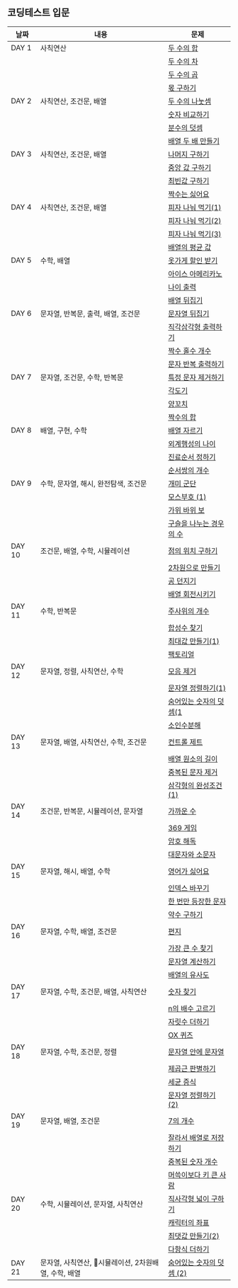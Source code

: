 ## 코딩테스트 입문

| 날짜   | 내용                                                | 문제                                       |
| ------ | --------------------------------------------------- | ------------------------------------------ |
| DAY 1  | 사칙연산                                            | [두 수의 합](./DAY_01/01.js)               |
|        |                                                     | [두 수의 차](./DAY_01/02.js)               |
|        |                                                     | [두 수의 곱](./DAY_01/03.js)               |
|        |                                                     | [몫 구하기](./DAY_01/04.js)                |
| DAY 2  | 사칙연산, 조건문, 배열                              | [두 수의 나눗셈](./DAY_02/01.js)           |
|        |                                                     | [숫자 비교하기](./DAY_02/02.js)            |
|        |                                                     | [분수의 덧셈](./DAY_02/03.js)              |
|        |                                                     | [배열 두 배 만들기](./DAY_02/04.js)        |
| DAY 3  | 사칙연산, 조건문, 배열                              | [나머지 구하기](./DAY_03/01.js)            |
|        |                                                     | [중앙 값 구하기](./DAY_03/02.js)           |
|        |                                                     | [최빈값 구하기](./DAY_03/03.js)            |
|        |                                                     | [짝수는 싫어요](./DAY_03/04.js)            |
| DAY 4  | 사칙연산, 조건문, 배열                              | [피자 나눠 먹기(1)](./DAY_04/01.js)        |
|        |                                                     | [피자 나눠 먹기(2)](./DAY_04/02.js)        |
|        |                                                     | [피자 나눠 먹기(3)](./DAY_04/03.js)        |
|        |                                                     | [배열의 평균 값](./DAY_04/04.js)           |
| DAY 5  | 수학, 배열                                          | [옷가게 할인 받기](./DAY_05/01.js)         |
|        |                                                     | [아이스 아메리카노](./DAY_05/02.js)        |
|        |                                                     | [나이 출력](./DAY_05/03.js)                |
|        |                                                     | [배열 뒤집기](./DAY_05/04.js)              |
| DAY 6  | 문자열, 반복문, 출력, 배열, 조건문                  | [문자열 뒤집기](./DAY_06/01.js)            |
|        |                                                     | [직각삼각형 출력하기](./DAY_06/02.js)      |
|        |                                                     | [짝수 홀수 개수](./DAY_06/03.js)           |
|        |                                                     | [문자 반복 출력하기](./DAY_06/04.js)       |
| DAY 7  | 문자열, 조건문, 수학, 반복문                        | [특정 문자 제거하기](./DAY_07/01.js)       |
|        |                                                     | [각도기](./DAY_07/02.js)                   |
|        |                                                     | [양꼬치](./DAY_07/03.js)                   |
|        |                                                     | [짝수의 합](./DAY_07/04.js)                |
| DAY 8  | 배열, 구현, 수학                                    | [배열 자르기](./DAY_08/01.js)              |
|        |                                                     | [외계행성의 나이](./DAY_08/02.js)          |
|        |                                                     | [진료순서 정하기](./DAY_08/03.js)          |
|        |                                                     | [순서쌍의 개수](./DAY_08/04.js)            |
| DAY 9  | 수학, 문자열, 해시, 완전탐색, 조건문                | [개미 군단](./DAY_09/01.js)                |
|        |                                                     | [모스부호 (1)](./DAY_09/02.js)             |
|        |                                                     | [가위 바위 보](./DAY_09/03.js)             |
|        |                                                     | [구슬을 나누는 경우의 수](./DAY_09/04.js)  |
| DAY 10 | 조건문, 배열, 수학, 시뮬레이션                      | [점의 위치 구하기](./DAY_10/01.js)         |
|        |                                                     | [2차원으로 만들기](./DAY_10/02.js)         |
|        |                                                     | [공 던지기](./DAY_10/03.js)                |
|        |                                                     | [배열 회전시키기](./DAY_10/04.js)          |
| DAY 11 | 수학, 반복문                                        | [주사위의 개수](./DAY_11/01.js)            |
|        |                                                     | [합성수 찾기](./DAY_11/02.js)              |
|        |                                                     | [최대값 만들기(1)](./DAY_11/03.js)         |
|        |                                                     | [팩토리얼](./DAY_11/04.js)                 |
| DAY 12 | 문자열, 정렬, 사칙연산, 수학                        | [모음 제거](./DAY_12/01.js)                |
|        |                                                     | [문자열 정렬하기(1)](./DAY_12/02.js)       |
|        |                                                     | [숨어있는 숫자의 덧셈(1](./DAY_12/03.js)   |
|        |                                                     | [소인수분해](./DAY_12/04.js)               |
| DAY 13 | 문자열, 배열, 사칙연산, 수학, 조건문                | [컨트롤 제트](./DAY_13/01.js)              |
|        |                                                     | [배열 원소의 길이](./DAY_13/02.js)         |
|        |                                                     | [중복된 문자 제거](./DAY_13/03.js)         |
|        |                                                     | [삼각형의 완성조건(1)](./DAY_13/04.js)     |
| DAY 14 | 조건문, 반복문, 시뮬레이션, 문자열                  | [가까운 수](./DAY_14/01.js)                |
|        |                                                     | [369 게임](./DAY_14/02.js)                 |
|        |                                                     | [암호 해독](./DAY_14/03.js)                |
|        |                                                     | [대문자와 소문자](./DAY_14/04.js)          |
| DAY 15 | 문자열, 해시, 배열, 수학                            | [영어가 싫어요](./DAY_15/01.js)            |
|        |                                                     | [인덱스 바꾸기](./DAY_15/02.js)            |
|        |                                                     | [한 번만 등장한 문자](./DAY_15/03.js)      |
|        |                                                     | [약수 구하기](./DAY_15/04.js)              |
| DAY 16 | 문자열, 수학, 배열, 조건문                          | [편지](./DAY_16/01.js)                     |
|        |                                                     | [가장 큰 수 찾기](./DAY_16/02.js)          |
|        |                                                     | [문자열 계산하기](./DAY_16/03.js)          |
|        |                                                     | [배열의 유사도](./DAY_16/04.js)            |
| DAY 17 | 문자열, 수학, 조건문, 배열, 사칙연산                | [숫자 찾기](./DAY_17/01.js)                |
|        |                                                     | [n의 배수 고르기](./DAY_17/02.js)          |
|        |                                                     | [자릿수 더하기](./DAY_17/03.js)            |
|        |                                                     | [OX 퀴즈 ](./DAY_17/04.js)                 |
| DAY 18 | 문자열, 수학, 조건문, 정렬                          | [문자열 안에 문자열](./DAY_18/01.js)       |
|        |                                                     | [제곱근 판별하기](./DAY_18/02.js)          |
|        |                                                     | [세균 증식](./DAY_18/03.js)                |
|        |                                                     | [문자열 정렬하기 (2)](./DAY_18/04.js)      |
| DAY 19 | 문자열, 배열, 조건문                                | [7의 개수](./DAY_19/01.js)                 |
|        |                                                     | [잘라서 배열로 저장하기](./DAY_19/02.js)   |
|        |                                                     | [중복된 숫자 개수](./DAY_19/03.js)         |
|        |                                                     | [머쓱이보다 키 큰 사람](./DAY_19/04.js)    |
| DAY 20 | 수학, 시뮬레이션, 문자열, 사칙연산                  | [직사각형 넓이 구하기](./DAY_20/01.js)     |
|        |                                                     | [캐릭터의 좌표](./DAY_20/02.js)            |
|        |                                                     | [최댓값 만들기(2)](./DAY_20/03.js)         |
|        |                                                     | [다항식 더하기](./DAY_20/04.js)            |
| DAY 21 | 문자열, 사칙연산, 시뮬레이션, 2차원배열, 수학, 배열 | [숨어있는 숫자의 덧셈 (2)](./DAY_21/01.js) |
